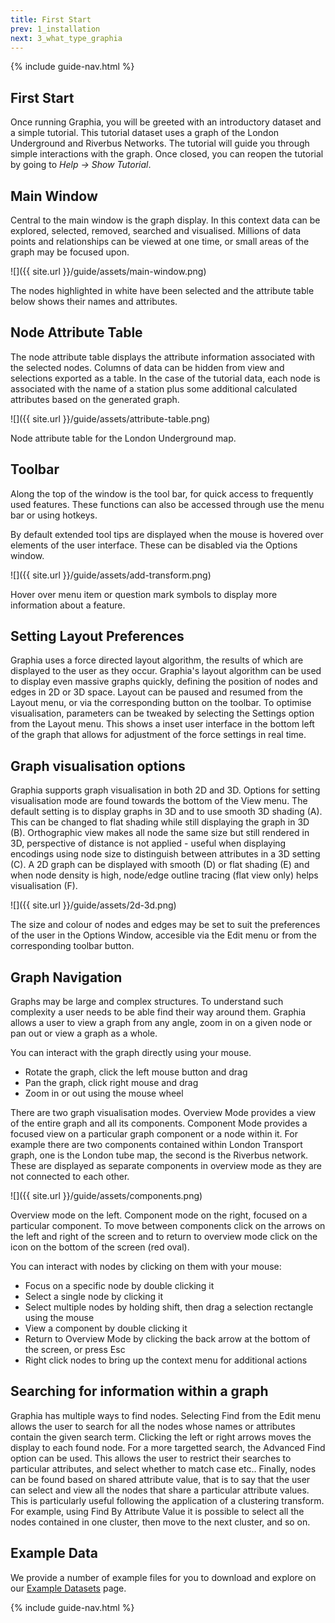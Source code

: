 ```yaml
---
title: First Start
prev: 1_installation
next: 3_what_type_graphia
---
```


{% include guide-nav.html %}

## First Start

Once running Graphia, you will be greeted with an introductory dataset and a simple tutorial. This tutorial dataset uses a graph of the London Underground and Riverbus Networks. The tutorial will guide you through simple interactions with the graph. Once closed, you can reopen the tutorial by going to *Help → Show Tutorial*.

## Main Window

Central to the main window is the graph display. In this context data can be explored, selected, removed, searched and visualised. Millions of data points and relationships can be viewed at one time, or small areas of the graph may be focused upon.

![]({{ site.url }}/guide/assets/main-window.png)
<div class="caption">The nodes highlighted in white have been selected and the attribute table below shows their names and attributes.</div>

## Node Attribute Table

The node attribute table displays the attribute information associated with the selected nodes. Columns of data can be hidden from view and selections exported as a table. In the case of the tutorial data, each node is associated with the name of a station plus some additional calculated attributes based on the generated graph.

![]({{ site.url }}/guide/assets/attribute-table.png)
<div class="caption">Node attribute table for the London Underground map.</div>

## Toolbar
Along the top of the window is the tool bar, for quick access to frequently used features. These functions can also be accessed through use the menu bar or using hotkeys.

By default extended tool tips are displayed when the mouse is hovered over elements of the user interface. These can be disabled via the Options window.

![]({{ site.url }}/guide/assets/add-transform.png)
<div class="caption">Hover over menu item or question mark symbols to display more information about a feature.</div>

## Setting Layout Preferences

Graphia uses a force directed layout algorithm, the results of which are displayed to the user as they occur. Graphia's layout algorithm can be used to display even massive graphs quickly, defining the position of nodes and edges in 2D or 3D space. Layout can be paused and resumed from the Layout menu, or via the corresponding button on the toolbar. To optimise visualisation, parameters can be tweaked by selecting the Settings option from the Layout menu. This shows a inset user interface in the bottom left of the graph that allows for adjustment of the force settings in real time.

## Graph visualisation options

Graphia supports graph visualisation in both 2D and 3D. Options for setting visualisation mode are found towards the bottom of the View menu. The default setting is to display graphs in 3D and to use smooth 3D shading (A). This can be changed to flat shading while still displaying the graph in 3D (B). Orthographic view makes all node the same size but still rendered in 3D, perspective of distance is not applied - useful when displaying encodings using node size to distinguish between attributes in a 3D setting (C). A 2D graph can be displayed with smooth (D) or flat shading (E) and when node density is high, node/edge outline tracing (flat view only) helps visualisation (F).

![]({{ site.url }}/guide/assets/2d-3d.png)

The size and colour of nodes and edges may be set to suit the preferences of the user in the Options Window, accesible via the Edit menu or from the corresponding toolbar button.

## Graph Navigation
Graphs may be large and complex structures. To understand such complexity a user needs to be able find their way around them. Graphia allows a user to view a graph from any angle, zoom in on a given node or pan out or view a graph as a whole.

You can interact with the graph directly using your mouse.

- Rotate the graph, click the left mouse button and drag
- Pan the graph, click right mouse and drag
- Zoom in or out using the mouse wheel

There are two graph visualisation modes. Overview Mode provides a view of the entire graph and all its components. Component Mode provides a focused view on a particular graph component or a node within it. For example there are two components contained within London Transport graph, one is the London tube map, the second is the Riverbus network. These are displayed as separate components in overview mode as they are not connected to each other.

![]({{ site.url }}/guide/assets/components.png)
<div class="caption">Overview mode on the left. Component mode on the right, focused on a particular component. To move between components click on the arrows on the left and right of the screen and to return to overview mode click on the icon on the bottom of the screen (red oval).</div>

You can interact with nodes by clicking on them with your mouse:

- Focus on a specific node by double clicking it
- Select a single node by clicking it
- Select multiple nodes by holding shift, then drag a selection rectangle using the mouse
- View a component by double clicking it
- Return to Overview Mode by clicking the back arrow at the bottom of the screen, or press Esc
- Right click nodes to bring up the context menu for additional actions

## Searching for information within a graph

Graphia has multiple ways to find nodes. Selecting Find from the Edit menu allows the user to search for all the nodes whose names or attributes contain the given search term. Clicking the left or right arrows moves the display to each found node. For a more targetted search, the Advanced Find option can be used. This allows the user to restrict their searches to particular attributes, and select whether to match case etc.. Finally, nodes can be found based on shared attribute value, that is to say that the user can select and view all the nodes that share a particular attribute values. This is particularly useful following the application of a clustering transform. For example, using Find By Attribute Value it is possible to select all the nodes contained in one cluster, then move to the next cluster, and so on.

## Example Data

We provide a number of example files for you to download and explore on our [Example Datasets]({{site.url}}/example-data.html) page.

{% include guide-nav.html %}
